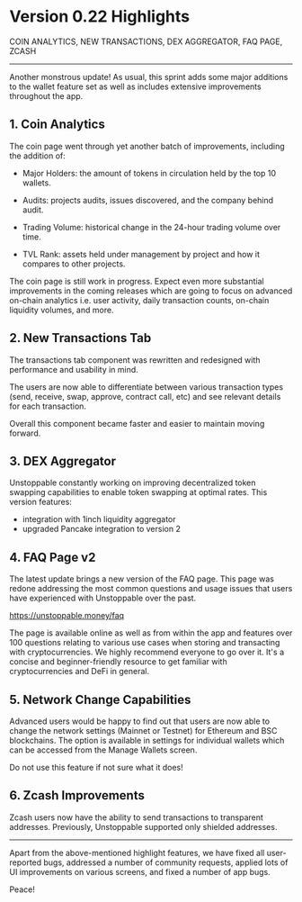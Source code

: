 # Version 0.22 Highlights

COIN ANALYTICS, NEW TRANSACTIONS, DEX AGGREGATOR, FAQ PAGE, ZCASH

---

Another monstrous update! As usual, this sprint adds some major additions to the wallet feature set as well as includes extensive improvements throughout the app.

## 1. Coin Analytics

The coin page went through yet another batch of improvements, including the addition of:

- Major Holders: the amount of tokens in circulation held by the top 10 wallets.

- Audits: projects audits, issues discovered, and the company behind audit.

- Trading Volume: historical change in the 24-hour trading volume over time.

- TVL Rank: assets held under management by project and how it compares to other projects.

The coin page is still work in progress. Expect even more substantial improvements in the coming releases which are going to focus on advanced on-chain analytics i.e. user activity, daily transaction counts, on-chain liquidity volumes, and more.

## 2. New Transactions Tab

The transactions tab component was rewritten and redesigned with performance and usability in mind.

The users are now able to differentiate between various transaction types (send, receive, swap, approve, contract call, etc) and see relevant details for each transaction.

Overall this component became faster and easier to maintain moving forward.

## 3. DEX Aggregator

Unstoppable constantly working on improving decentralized token swapping capabilities to enable token swapping at optimal rates. This version features:

- integration with 1inch liquidity aggregator
- upgraded Pancake integration to version 2

## 4. FAQ Page v2

The latest update brings a new version of the FAQ page. This page was redone addressing the most common questions and usage issues that users have experienced with Unstoppable over the past.

https://unstoppable.money/faq

The page is available online as well as from within the app and features over 100 questions relating to various use cases when storing and transacting with cryptocurrencies. We highly recommend everyone to go over it. It's a concise and beginner-friendly resource to get familiar with cryptocurrencies and DeFi in general.

## 5. Network Change Capabilities

Advanced users would be happy to find out that users are now able to change the network settings (Mainnet or Testnet) for Ethereum and BSC blockchains. The option is available in settings for individual wallets which can be accessed from the Manage Wallets screen.

Do not use this feature if not sure what it does!

## 6. Zcash Improvements

Zcash users now have the ability to send transactions to transparent addresses. Previously, Unstoppable supported only shielded addresses.

--- 

Apart from the above-mentioned highlight features, we have fixed all user-reported bugs, addressed a number of community requests, applied lots of UI improvements on various screens, and fixed a number of app bugs.

Peace!